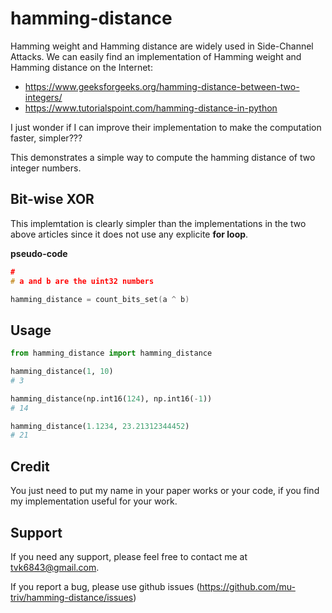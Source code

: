 # hamming-distance

Hamming weight and Hamming distance are widely used in Side-Channel Attacks. We can easily find an implementation of Hamming weight and Hamming distance on the Internet:
- https://www.geeksforgeeks.org/hamming-distance-between-two-integers/
- https://www.tutorialspoint.com/hamming-distance-in-python

I just wonder if I can improve their implementation to make the computation faster, simpler???

This demonstrates a simple way to compute the hamming distance of two integer numbers.


## Bit-wise XOR
This implemtation is clearly simpler than the implementations in the two above articles since it does not use any explicite **for loop**.

**pseudo-code**
```C code
#
# a and b are the uint32 numbers

hamming_distance = count_bits_set(a ^ b)
```

## Usage

```python
from hamming_distance import hamming_distance

hamming_distance(1, 10)
# 3

hamming_distance(np.int16(124), np.int16(-1))
# 14

hamming_distance(1.1234, 23.21312344452)
# 21
```

## Credit
You just need to put my name in your paper works or your code, if you find my implementation useful for your work.


## Support
If you need any support, please feel free to contact me at tvk6843@gmail.com.

If you report a bug, please use github issues (https://github.com/mu-triv/hamming-distance/issues)

